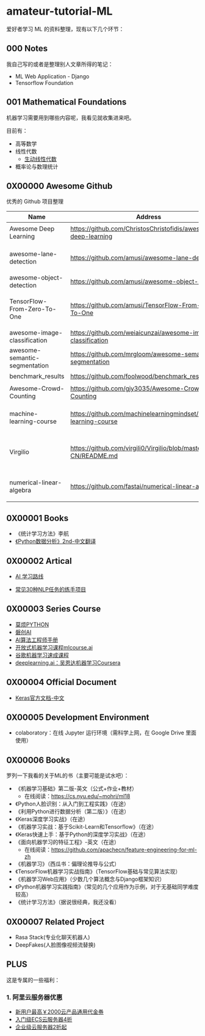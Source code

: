 # amateur-tutorial-ML

爱好者学习 ML 的资料整理，现有以下几个环节：

## 000 Notes 

我自己写的或者是整理别人文章所得的笔记：

- ML Web Application - Django
- Tensorflow Foundation



## 001 Mathematical Foundations

机器学习需要用到哪些内容呢，我看见就收集进来吧。

目前有：

- 高等数学
- 线性代数
  - [生动线性代数](http://immersivemath.com/ila/#)
- 概率论与数理统计



## 0X00000 Awesome Github

优秀的 Github 项目整理

| Name                          | Address                                                      | Content                           |
| ----------------------------- | ------------------------------------------------------------ | --------------------------------- |
| Awesome Deep Learning         | <https://github.com/ChristosChristofidis/awesome-deep-learning> | 机器学习最全资料项目              |
| awesome-lane-detection        | https://github.com/amusi/awesome-lane-detection              | 关于车道线检测的资料合集          |
| awesome-object-detection      | https://github.com/amusi/awesome-object-detection            | 目标检测                          |
| TensorFlow-From-Zero-To-One   | https://github.com/amusi/TensorFlow-From-Zero-To-One         | TensorFlow的参考资料、笔记和代码  |
| awesome-image-classification  | https://github.com/weiaicunzai/awesome-image-classification  | 图像分类                          |
| awesome-semantic-segmentation | https://github.com/mrgloom/awesome-semantic-segmentation     | 图像分割                          |
| benchmark_results             | https://github.com/foolwood/benchmark_results                | 目标跟踪                          |
| Awesome-Crowd-Counting        | https://github.com/gjy3035/Awesome-Crowd-Counting            | 人群密度估计                      |
| machine-learning-course       | https://github.com/machinelearningmindset/machine-learning-course | 机器学习入门路线（教程+代码）     |
| Virgilio                      | https://github.com/virgili0/Virgilio/blob/master/zh-CN/README.md | Virgilio 机器学习工程师（含中文） |
| numerical-linear-algebra      | https://github.com/fastai/numerical-linear-algebra           | 适合程序员的线性代数教程          |



## 0X00001 Books 

- 《统计学习方法》李航
- [《Python数据分析》2nd-中文翻译](https://www.jianshu.com/p/fad9e41c1a42)



## 0X00002 Artical

- [AI 学习路线](https://mp.weixin.qq.com/s?__biz=MzU3MzQxMjE2NA==&mid=2247484783&idx=1&sn=5da1d596846b505e03469a0c58fb2690&chksm=fcc34344cbb4ca525d02b677dcaecd481898eb89f80389b27b57f283f8b42ae2b1fc44e9f14f&mpshare=1&scene=1&srcid=#rd)

- [常见30种NLP任务的练手项目](https://mp.weixin.qq.com/s?__biz=Mzg4ODA3OTcyNA==&mid=2247483746&idx=1&sn=36e70d92abfaff22f051bc44dcb42cf3&chksm=cf81d561f8f65c772c90ea0b3064d54a6a42afa1b0160e97334457e2f2326719eed6cb71878a&mpshare=1&scene=1&srcid=0514DaXB7nphBnCDJcsWaf1C#rd)



## 0X00003 Series Course 

- [莫烦PYTHON](https://morvanzhou.github.io/tutorials/machine-learning/)
- [磐创AI](http://www.tensorflownews.com/series/keras-tutorial/)
- [AI算法工程师手册](http://www.huaxiaozhuan.com/)
- [开放式机器学习课程mlcourse.ai](https://mlcourse.ai/)
- [谷歌机器学习速成课程](https://developers.google.cn/machine-learning/crash-course/ml-intro)
- [deeplearning.ai：吴恩达机器学习Coursera](https://mooc.study.163.com/university/deeplearning_ai#/c)



## 0X00004 Official Document 

- [Keras官方文档-中文](https://keras.io/zh/)



## 0X00005 Development Environment

- colaboratory：在线 Jupyter 运行环境（需科学上网，在 Google Drive 里面使用）



## 0X00006  Books 

罗列一下我看的关于ML的书（主要可能是试水吧）：

- 《机器学习基础》第二版-英文（公式+作业+教材）
  - 在线阅读：https://cs.nyu.edu/~mohri/ml18
- 《Python人脸识别：从入门到工程实践》（在途）
- 《利用Python进行数据分析（第二版）》（在途）
- 《Keras深度学习实战》（在途）
- 《机器学习实战：基于Scikit-Learn和Tensorflow》（在途）
- 《Keras快速上手：基于Python的深度学习实战》（在途）
- 《面向机器学习的特征工程》-英文（在途）
  - 在线阅读：https://github.com/apachecn/feature-engineering-for-ml-zh
- 《机器学习》（西瓜书：偏理论推导与公式）
- 《TensorFlow机器学习实战指南》（TensorFlow基础与常见算法实现）
- 《机器学习Web应用》（少数几个算法概念与Django框架知识）
- 《Python机器学习实践指南》（常见的几个应用作为示例，对于无基础同学难度较高）
- 《统计学习方法》（据说很经典，我还没看）


## 0X00007  Related Project

- Rasa Stack(专业化聊天机器人)
- DeepFakes(人脸图像视频流替换)




## PLUS

这是专属的一些福利：

### 1. 阿里云服务器优惠

- [新用户最高￥2000云产品通用代金券](https://promotion.aliyun.com/ntms/yunparter/invite.html?userCode=qtg5cruy)
- [入门级ECS云服务器4折](https://promotion.aliyun.com/ntms/act/qwbk.html?userCode=qtg5cruy)
- [企业级云服务器2折起](https://promotion.aliyun.com/ntms/act/enterprise-discount.html?userCode=qtg5cruy)


  

